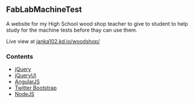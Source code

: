 ## FabLabMachineTest


A website for my High School wood shop teacher to give to student to help study for the machine tests before thay can use them.

Live view at [janka102.kd.io/woodshop/](http://janka102.kd.io/woodshop/)

### Contents

 * [jQuery](http://jquery.com/)
 * [jQueryUI](http://jqueryui.com/)
 * [AngularJS](http://angularjs.org/)
 * [Twitter Bootstrap](http://twitter.github.io/bootstrap/)
 * [NodeJS](http://nodejs.org/)
